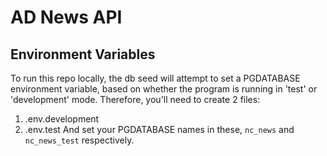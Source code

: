 # AD News API

## Environment Variables

To run this repo locally, the db seed will attempt to set a PGDATABASE environment variable, based on whether the program is running in 'test' or 'development' mode.
Therefore, you'll need to create 2 files:

1. .env.development
2. .env.test
And set your PGDATABASE names in these, ```nc_news``` and ```nc_news_test``` respectively.
